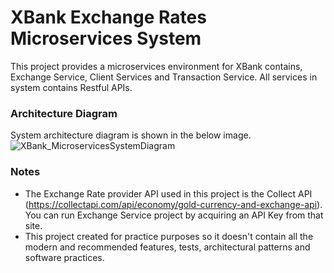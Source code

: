 # XBank Exchange Rates Microservices System
This project provides a microservices environment for XBank contains, Exchange Service, Client Services and Transaction Service. All services in system contains Restful APIs. 
### Architecture Diagram
System architecture diagram is shown in the below image.
![XBank_MicroservicesSystemDiagram](https://github.com/bilgep/XBankMS_ExchangeRates/assets/46197519/baff64a6-8650-4c68-97ff-deb83e2f34cd)

### Notes
- The Exchange Rate provider API used in this project is the Collect API (https://collectapi.com/api/economy/gold-currency-and-exchange-api). You can run Exchange Service project by acquiring an API Key from that site. 
- This project created for practice purposes so it doesn't contain all the modern and recommended features, tests, architectural patterns and software practices. 
